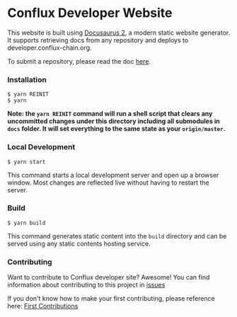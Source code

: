 # Conflux Developer Website

This website is built using [Docusaurus 2](https://v2.docusaurus.io/), a modern
static website generator. It supports retrieving docs from any repository and
deploys to developer.conflux-chain.org.

To submit a repository, please read the doc [here](./docs/submit-a-repo.md).

### Installation

```
$ yarn REINIT
$ yarn
```

**Note: the `yarn REINIT` command will run a shell script that clears any
uncommitted changes under this directory including all submodules in `docs`
folder. It will set everything to the same state as your `origin/master`.** 

### Local Development

```
$ yarn start
```

This command starts a local development server and open up a browser window.
Most changes are reflected live without having to restart the server.

### Build

```
$ yarn build
```

This command generates static content into the `build` directory and can be
served using any static contents hosting service.

### Contributing

Want to contribute to Conflux developer site? Awesome! You can find information about
contributing to this project in
[issues](https://github.com/Conflux-Chain/conflux-developer-site/issues)

If you don't know how to make your first contributing, please reference here:
[First Contributions](https://github.com/firstcontributions/first-contributions) 

